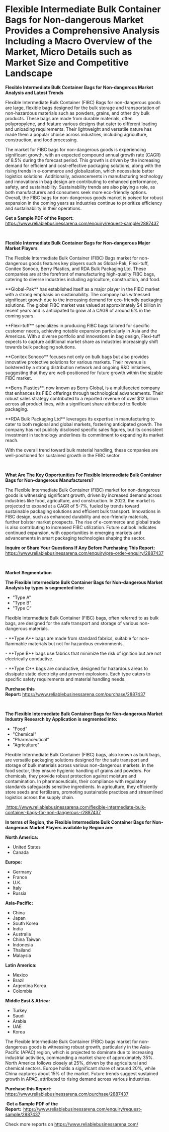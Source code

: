 <p><h1>Flexible Intermediate Bulk Container Bags for Non-dangerous Market Provides a Comprehensive Analysis Including a Macro Overview of the Market, Micro Details such as Market Size and Competitive Landscape</h1></p><p><strong>Flexible Intermediate Bulk Container Bags for Non-dangerous Market Analysis and Latest Trends</strong></p>
<p><p>Flexible Intermediate Bulk Container (FIBC) Bags for non-dangerous goods are large, flexible bags designed for the bulk storage and transportation of non-hazardous materials such as powders, grains, and other dry bulk products. These bags are made from durable materials, often polypropylene, and feature various designs that cater to different loading and unloading requirements. Their lightweight and versatile nature has made them a popular choice across industries, including agriculture, construction, and food processing.</p><p>The market for FIBC bags for non-dangerous goods is experiencing significant growth, with an expected compound annual growth rate (CAGR) of 8.5% during the forecast period. This growth is driven by the increasing demand for efficient and cost-effective packaging solutions, along with the rising trends in e-commerce and globalization, which necessitate better logistics solutions. Additionally, advancements in manufacturing technology and innovations in bag design are contributing to enhanced performance, safety, and sustainability. Sustainability trends are also playing a role, as both manufacturers and consumers seek more eco-friendly options. Overall, the FIBC bags for non-dangerous goods market is poised for robust expansion in the coming years as industries continue to prioritize efficiency and sustainability in their operations.</p></p>
<p><strong>Get a Sample PDF of the Report:&nbsp;</strong> <a href="https://www.reliablebusinessarena.com/enquiry/request-sample/2887437?utm_campaign=1841&utm_medium=2&utm_source=Github&utm_content=ia&utm_term=14032025&utm_id=flexible-intermediate-bulk-container-bags-for-non-dangerous">https://www.reliablebusinessarena.com/enquiry/request-sample/2887437</a></p>
<p>&nbsp;</p>
<p><strong>Flexible Intermediate Bulk Container Bags for Non-dangerous Major Market Players</strong></p>
<p><p>The Flexible Intermediate Bulk Container (FIBC) Bags market for non-dangerous goods features key players such as Global-Pak, Flexi-tuff, Conitex Sonoco, Berry Plastics, and RDA Bulk Packaging Ltd. These companies are at the forefront of manufacturing high-quality FIBC bags, catering to diverse industries including agriculture, construction, and food.</p><p>**Global-Pak** has established itself as a major player in the FIBC market with a strong emphasis on sustainability. The company has witnessed significant growth due to the increasing demand for eco-friendly packaging solutions. The global FIBC market was valued at approximately $4 billion in recent years and is anticipated to grow at a CAGR of around 6% in the coming years.</p><p>**Flexi-tuff** specializes in producing FIBC bags tailored for specific customer needs, achieving notable expansion particularly in Asia and the Americas. With a diverse portfolio and innovations in bag design, Flexi-tuff expects to capture additional market share as industries increasingly shift towards bulk packaging solutions.</p><p>**Conitex Sonoco** focuses not only on bulk bags but also provides innovative protective solutions for various markets. Their revenue is bolstered by a strong distribution network and ongoing R&D initiatives, suggesting that they are well-positioned for future growth within the sizable FIBC market.</p><p>**Berry Plastics**, now known as Berry Global, is a multifaceted company that enhances its FIBC offerings through technological advancements. Their robust sales strategy contributed to a reported revenue of over $12 billion across all product lines, with a significant share attributed to flexible packaging.</p><p>**RDA Bulk Packaging Ltd** leverages its expertise in manufacturing to cater to both regional and global markets, fostering anticipated growth. The company has not publicly disclosed specific sales figures, but its consistent investment in technology underlines its commitment to expanding its market reach. </p><p>With the overall trend toward bulk material handling, these companies are well-positioned for sustained growth in the FIBC sector.</p></p>
<p>&nbsp;</p>
<p><strong>What Are The Key Opportunities For Flexible Intermediate Bulk Container Bags for Non-dangerous Manufacturers?</strong></p>
<p><p>The Flexible Intermediate Bulk Container (FIBC) market for non-dangerous goods is witnessing significant growth, driven by increased demand across industries like food, agriculture, and construction. In 2023, the market is projected to expand at a CAGR of 5-7%, fueled by trends toward sustainable packaging solutions and efficient bulk transport. Innovations in FIBC design, such as enhanced durability and eco-friendly materials, further bolster market prospects. The rise of e-commerce and global trade is also contributing to increased FIBC utilization. Future outlook indicates continued expansion, with opportunities in emerging markets and advancements in smart packaging technologies shaping the sector.</p></p>
<p><strong>Inquire or Share Your Questions If Any Before Purchasing This Report:</strong> <a href="https://www.reliablebusinessarena.com/enquiry/pre-order-enquiry/2887437?utm_campaign=1841&utm_medium=2&utm_source=Github&utm_content=ia&utm_term=14032025&utm_id=flexible-intermediate-bulk-container-bags-for-non-dangerous">https://www.reliablebusinessarena.com/enquiry/pre-order-enquiry/2887437</a></p>
<p>&nbsp;</p>
<p><strong>Market Segmentation</strong></p>
<p><strong>The Flexible Intermediate Bulk Container Bags for Non-dangerous Market Analysis by types is segmented into:</strong></p>
<p><ul><li>"Type A"</li><li>"Type B"</li><li>"Type C"</li></ul></p>
<p><p>Flexible Intermediate Bulk Container (FIBC) bags, often referred to as bulk bags, are designed for the safe transport and storage of various non-dangerous materials. </p><p>- **Type A** bags are made from standard fabrics, suitable for non-flammable materials but not for hazardous environments.  </p><p>- **Type B** bags use fabrics that minimize the risk of ignition but are not electrically conductive.  </p><p>- **Type C** bags are conductive, designed for hazardous areas to dissipate static electricity and prevent explosions. Each type caters to specific safety requirements and material handling needs.</p></p>
<p><strong>Purchase this Report:&nbsp;</strong><a href="https://www.reliablebusinessarena.com/purchase/2887437?utm_campaign=1841&utm_medium=2&utm_source=Github&utm_content=ia&utm_term=14032025&utm_id=flexible-intermediate-bulk-container-bags-for-non-dangerous">https://www.reliablebusinessarena.com/purchase/2887437</a></p>
<p>&nbsp;</p>
<p><strong>The Flexible Intermediate Bulk Container Bags for Non-dangerous Market Industry Research by Application is segmented into:</strong></p>
<p><ul><li>"Food"</li><li>"Chemical"</li><li>"Pharmaceutical"</li><li>"Agriculture"</li></ul></p>
<p><p>Flexible Intermediate Bulk Container (FIBC) bags, also known as bulk bags, are versatile packaging solutions designed for the safe transport and storage of bulk materials across various non-dangerous markets. In the food sector, they ensure hygienic handling of grains and powders. For chemicals, they provide robust protection against moisture and contamination. In pharmaceuticals, their compliance with regulatory standards safeguards sensitive ingredients. In agriculture, they efficiently store seeds and fertilizers, promoting sustainable practices and streamlined logistics across the supply chain.</p></p>
<p><a href="https://www.reliablebusinessarena.com/flexible-intermediate-bulk-container-bags-for-non-dangerous-r2887437?utm_campaign=1841&utm_medium=2&utm_source=Github&utm_content=ia&utm_term=14032025&utm_id=flexible-intermediate-bulk-container-bags-for-non-dangerous">&nbsp;https://www.reliablebusinessarena.com/flexible-intermediate-bulk-container-bags-for-non-dangerous-r2887437</a></p>
<p><strong>In terms of Region, the Flexible Intermediate Bulk Container Bags for Non-dangerous Market Players available by Region are:</strong></p>
<p>
    <p> <strong> North America: </strong>
        <ul>
            <li>United States</li>
            <li>Canada</li>
        </ul>
        </p> 
    <p> <strong> Europe: </strong>
        <ul>
            <li>Germany</li>
            <li>France</li>
            <li>U.K.</li>
            <li>Italy</li>
            <li>Russia</li>
        </ul>
        </p> 
    <p> <strong> Asia-Pacific: </strong>
        <ul>
            <li>China</li>
            <li>Japan</li>
            <li>South Korea</li>
            <li>India</li>
            <li>Australia</li>
            <li>China Taiwan</li>
            <li>Indonesia</li>
            <li>Thailand</li>
            <li>Malaysia</li>
        </ul>
        </p> 
    <p> <strong> Latin America: </strong>
        <ul>
            <li>Mexico</li>
            <li>Brazil</li>
            <li>Argentina Korea</li>
            <li>Colombia</li>
        </ul>
        </p> 
    <p> <strong> Middle East & Africa: </strong>
        <ul>
            <li>Turkey</li>
            <li>Saudi</li>
            <li>Arabia</li>
            <li>UAE</li>
            <li>Korea</li>
        </ul>
    </p>
    </p>
<p><p>The Flexible Intermediate Bulk Container (FIBC) bags market for non-dangerous goods is witnessing robust growth, particularly in the Asia-Pacific (APAC) region, which is projected to dominate due to increasing industrial activities, commanding a market share of approximately 35%. North America follows closely at 25%, driven by the agricultural and chemical sectors. Europe holds a significant share of around 20%, while China captures about 15% of the market. Future trends suggest sustained growth in APAC, attributed to rising demand across various industries.</p></p>
<p><strong>Purchase this Report: </strong><a href="https://www.reliablebusinessarena.com/purchase/2887437?utm_campaign=1841&utm_medium=2&utm_source=Github&utm_content=ia&utm_term=14032025&utm_id=flexible-intermediate-bulk-container-bags-for-non-dangerous">https://www.reliablebusinessarena.com/purchase/2887437</a></p>
<p>&nbsp;<strong>Get a Sample PDF of the Report:&nbsp;&nbsp;</strong><a href="https://www.reliablebusinessarena.com/enquiry/request-sample/2887437?utm_campaign=1841&utm_medium=2&utm_source=Github&utm_content=ia&utm_term=14032025&utm_id=flexible-intermediate-bulk-container-bags-for-non-dangerous">https://www.reliablebusinessarena.com/enquiry/request-sample/2887437</a></p>
<p><strong></strong></p>
<p>Check more reports on <a href="https://www.reliablebusinessarena.com/?utm_campaign=1841&utm_medium=2&utm_source=Github&utm_content=ia&utm_term=14032025&utm_id=flexible-intermediate-bulk-container-bags-for-non-dangerous">https://www.reliablebusinessarena.com/</a></p>